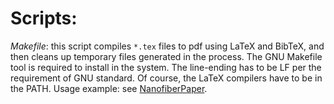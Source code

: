 Scripts:
=====

*Makefile*: this script compiles `*.tex` files to pdf using LaTeX and BibTeX, and then cleans up temporary files generated in the process. The GNU Makefile tool is required to install in the system. The line-ending has to be LF per the requirement of GNU standard. Of course, the LaTeX compilers have to be in the PATH. Usage example: see [NanofiberPaper](https://github.com/CQuIC/FaradaySqueezingProtocol).
